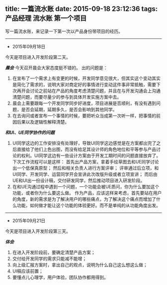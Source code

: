 ﻿title: 一篇流水账
date: 2015-09-18 23:12:36
tags: 产品经理 流水账 第一个项目
---
写一篇流水账，来记录一下第一次以产品身份带项目的经历。

------

<!-- more -->

* 2015年09月18日

今天是项目进入开发阶段第二天。

***晨会***
今天召开晨会大家态度挺不错的。
出的问题是：

 1. 在宣布了一个需求上有变更的时候，开发同学意见很大，但其实这个变动其实是简化了需求的，说明大家对商定好的事情进行变动这件事非常抵触，需要下次再开会讨论之前站在产品的角度考虑清楚问题，并且在与开发沟通会上沟通清楚问题，而要尽量少的参与到具体开发实施方案中去。
 3. 晨会上需要跟每一个开发同学同步好进度，项目进展是否顺利，有没有遇到问题，是否会延期，延期多久，是否会影响到其他同学。
 4. 在去询问或者宣布一个事情的时候，要把听众当成第一次听一样，把事情的前因后果以及逻辑性解释清楚。


***和UI、UE同学协作的问题***

 1. UI同学这边的工作安排没有处理好，导致UI同学这边感觉是在方案都出完了之后直接给了他们上色出图，而没有给足其设计师的角色地位和平等参与产品讨论的权利。UI同学这边有一些设计方案由于开发工期时间的问题直接放弃了。
下次工作流程可以是这样：
首先出产品方案，拿着手绘草图去和UE同学讨论出一个低保真原型；
然后和相关负责人进行方案评审；
评审通过后立项，和UI同学、开发同学、运营同学开会宣讲此次改版升级或者立项宣讲；
而后由UE和UI出一份设计稿，交付研发同学，然后推动项目进入研发阶段。
 2. 在和UE沟通过程中遇到一个问题，一个功能会被UE质问，你为什么要加这个功能，或者你为什么要这么做。
作为产品，应该这样来考虑，首先要站在用户的角度，新的需求是为了解决用户的哪些痛点，为了解决这个痛点而增加了什么功能，如何做才能让这个功能的体验更好。而不是单纯的从功能角度出发。

------
* 2015年09月21日

今天是项目进入开发阶段第三天。

***体会***    

 1. 在进入开发阶段前，要确定清楚产品方案；
 2. 交付给开发同学的需求只能减不能增；
 3. 向上级汇报方案时，拿出自己的观点，说明为什么自己这么想这么做；
 4. UI稿应该前置；
 5. 要懂点儿心理学，用户体验，团队协作都用得到。
